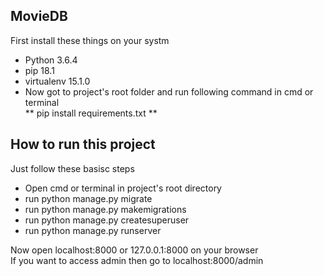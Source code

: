 ## MovieDB  
First install these things on your systm  
- Python 3.6.4  
- pip 18.1  
- virtualenv 15.1.0  
- Now got to project's root folder and run following command in cmd or terminal  
** pip install requirements.txt **  

## How to run this project   

Just follow these basisc steps  
- Open cmd or terminal in project's root directory  
- run python manage.py migrate  
- run python manage.py makemigrations  
- run python manage.py createsuperuser  
- run python manage.py runserver  

Now open localhost:8000 or 127.0.0.1:8000 on your browser  
If you want to access admin then go to localhost:8000/admin  
